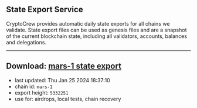 ## State Export Service
CryptoCrew provides automatic daily state exports for all chains we validate. State export files can be used as genesis files and are a snapshot of the current blockchain state, including all validators, accounts, balances and delegations.

---
**Download: [mars-1 state export](https://dl.ccvalidators.com/SERVICE/mars/mars-1_export_5332251.json)**
---

- last updated: Thu Jan 25 2024 18:37:10
- chain id: `mars-1`
- export height: `5332251`
- use for: airdrops, local tests, chain recovery
